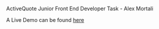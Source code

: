 ActiveQuote Junior Front End Developer Task -
Alex Mortali

A Live Demo can be found [here](https://alexmortali.github.io/to-do-list/)
